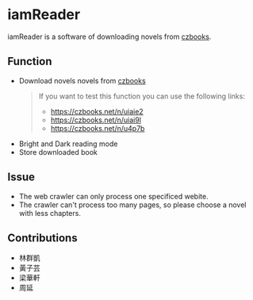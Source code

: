 # iamReader

iamReader is a software of downloading novels from [czbooks](https://czbooks.net/c/xuanhuan).  

## Function

- Download novels novels from [czbooks](https://czbooks.net/c/xuanhuan)
    > If you want to test this function you can use the following links:  
    > - https://czbooks.net/n/uiaie2  
    > - https://czbooks.net/n/uiai9l  
    > - https://czbooks.net/n/u4p7b
- Bright and Dark reading mode
- Store downloaded book

## Issue

- The web crawler can only process one specificed webite.  
- The crawler can't process too many pages, so please choose a novel with less chapters.  

## Contributions

- 林群凱
- 黃子芸
- 梁華軒
- 周延